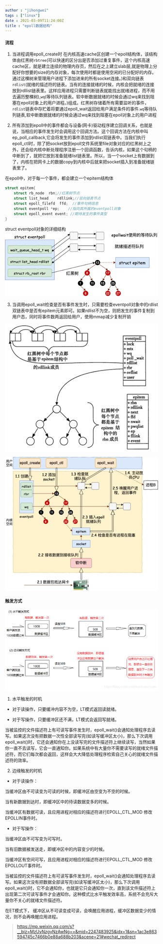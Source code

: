 ```yaml
---
author : "jihongwei"
tags : ["linux"]
date : 2021-03-09T11:24:00Z
title : "epoll数据结构"
---
```

#### 流程

1. 当进程调用epoll_create时 在内核高速cache区创建一个epoll结构体，该结构体由红黑树`rbtree`(可以快速的区分出是否添加过重复事件，这个内核高速cache区，就是建立连续的物理内存页，然后在之上建立slab层,就是物理上分配好你想要的size的内存对象，每次使用时都是使用空闲的已分配好的内存。通过这棵树来管理用户进程下添加进来的所有socket连接。)和双向链表`rdlist`(就绪的描述符的链表。当有的连接就绪的时候，内核会把就绪的连接放到rdllist链表里。这样应用进程只需要判断链表就能找出就绪进程，而不用去遍历整棵树),`wq`(等待队列链表。软中断数据就绪的时候会通过wq来找到阻塞在epoll对象上的用户进程。)组成。红黑树存储着所有需要监听的事件，`rdlist`链表中存贮着将要通过epoll_wait返回给用户满足条件的事件.`wq`等待队列链表,软中断数据就绪的时候会通过wq来找到阻塞在epoll对象上的用户进程


2. 所有添加到epoll中的事件都会与设备(网卡)驱动程序建立回调关系，也就是说，当相应的事件发生时会调用这个回调方法。这个回调方法在内核中叫ep_poll_callback,它会将发生的事件添加到rdlist双链表中。当我们执行epoll_ctl时，除了把socket放到epoll文件系统里file对象对应的红黑树上之外，还会给内核中断处理程序注册一个回调函数，告诉内核，如果这个句柄的中断到了，就把它放到准备就绪list链表里。所以，当一个socket上有数据到了，内核在把网卡上的数据copy到内核中后就来把socket插入到准备就绪链表里了。


在epoll中，对于每一个事件，都会建立一个epitem结构体
```c++
struct epitem{
    struct rb_node  rbn;//红黑树节点
    struct list_head    rdllink;//双向链表节点
    struct epoll_filefd  ffd;  //事件句柄信息
    struct eventpoll *ep;    //指向其所属的eventpoll对象
    struct epoll_event event; //期待发生的事件类型
}
```
struct eventpoll对象的详细结构
![clickhouse](../image/epollstruct.webp)

3. 当调用epoll_wait检查是否有事件发生时，只需要检查eventpoll对象中的rdlist双链表中是否有epitem元素即可。如果rdlist不为空，则把发生的事件复制到用户态，同时将事件数两返回给用户，使用mmap减少复制开销


![clickhouse](../image/rdlist.jpg)

![clickhouse](../image/epollflow.webp)

#### 触发方式


![普片](../image/epoll.png)

1. 水平触发的时机

* 对于读操作，只要缓冲内容不为空，LT模式返回读就绪。

* 对于写操作，只要缓冲区还不满，LT模式会返回写就绪。

当被监控的文件描述符上有可读写事件发生时，epoll_wait()会通知处理程序去读写。如果这次没有把数据一次性全部读写完(如读写缓冲区太小)，那么下次调用 epoll_wait()时，它还会通知你在上没读写完的文件描述符上继续读写，当然如果你一直不去读写，它会一直通知你。如果系统中有大量你不需要读写的就绪文件描述符，而它们每次都会返回，这样会大大降低处理程序检索自己关心的就绪文件描述符的效率。

2. 边缘触发的时机
* 对于读操作：

当缓冲区由不可读变为可读的时候，即缓冲区由空变为不空的时候。

当有新数据到达时，即缓冲区中的待读数据变多的时候。

当缓冲区有数据可读，且应用进程对相应的描述符进行EPOLL_CTL_MOD 修改EPOLLIN事件时。

* 对于写操作：

当缓冲区由不可写变为可写时。

当有旧数据被发送走，即缓冲区中的内容变少的时候。

当缓冲区有空间可写，且应用进程对相应的描述符进行EPOLL_CTL_MOD 修改EPOLLOUT事件时。

当被监控的文件描述符上有可读写事件发生时，epoll_wait()会通知处理程序去读写。如果这次没有把数据全部读写完(如读写缓冲区太小)，那么下次调用epoll_wait()时，它不会通知你，也就是它只会通知你一次，直到该文件描述符上出现第二次可读写事件才会通知你。这种模式比水平触发效率高，系统不会充斥大量你不关心的就绪文件描述符。

在ET模式下， 缓冲区从不可读变成可读，会唤醒应用进程，缓冲区数据变少的情况，则不会再唤醒应用进程。

> https://mp.weixin.qq.com/s?__biz=MzUyNzgyNzAwNg==&mid=2247483925&idx=1&sn=1ac3e863594745c7466b0e88a688b203&scene=21#wechat_redirect
